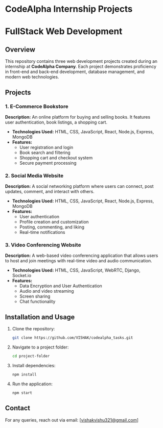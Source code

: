 # CodeAlpha Internship Projects
# FullStack Web Development

## Overview
This repository contains three web development projects created during an internship at **CodeAlpha Company**. Each project demonstrates proficiency in front-end and back-end development, database management, and modern web technologies.

## Projects

### 1. E-Commerce Bookstore
**Description:** An online platform for buying and selling books. It features user authentication, book listings, a shopping cart.
- **Technologies Used:** HTML, CSS, JavaScript, React, Node.js, Express, MongoDB
- **Features:**
  - User registration and login
  - Book search and filtering
  - Shopping cart and checkout system
  - Secure payment processing

### 2. Social Media Website
**Description:** A social networking platform where users can connect, post updates, comment, and interact with others.
- **Technologies Used:** HTML, CSS, JavaScript, React, Node.js, Express, MongoDB
- **Features:**
  - User authentication
  - Profile creation and customization
  - Posting, commenting, and liking
  - Real-time notifications

### 3. Video Conferencing Website
**Description:** A web-based video conferencing application that allows users to host and join meetings with real-time video and audio communication.
- **Technologies Used:** HTML, CSS, JavaScript, WebRTC, Django, Socket.io
- **Features:**
  - Data Encryption and User Authentication
  - Audio and video streaming
  - Screen sharing
  - Chat functionality

## Installation and Usage
1. Clone the repository:
   ```bash
   git clone https://github.com/VI5HAK/codealpha_tasks.git
   ```
2. Navigate to a project folder:
   ```bash
   cd project-folder
   ```
3. Install dependencies:
   ```bash
   npm install
   ```
4. Run the application:
   ```bash
   npm start
   ```


## Contact
For any queries, reach out via email: [vishakvishu321@gmail.com]

